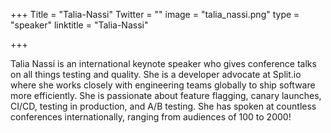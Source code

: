 ﻿+++
Title = "Talia-Nassi"
Twitter = ""
image = "talia_nassi.png"
type = "speaker"
linktitle = "Talia-Nassi"

+++

Talia Nassi is an international keynote speaker who gives conference talks on all things testing and quality. She is a developer advocate at Split.io where she works closely with engineering teams globally to ship software more efficiently. She is passionate about feature flagging, canary launches, CI/CD, testing in production, and A/B testing. She has spoken at countless conferences internationally, ranging from audiences of 100 to 2000! 
